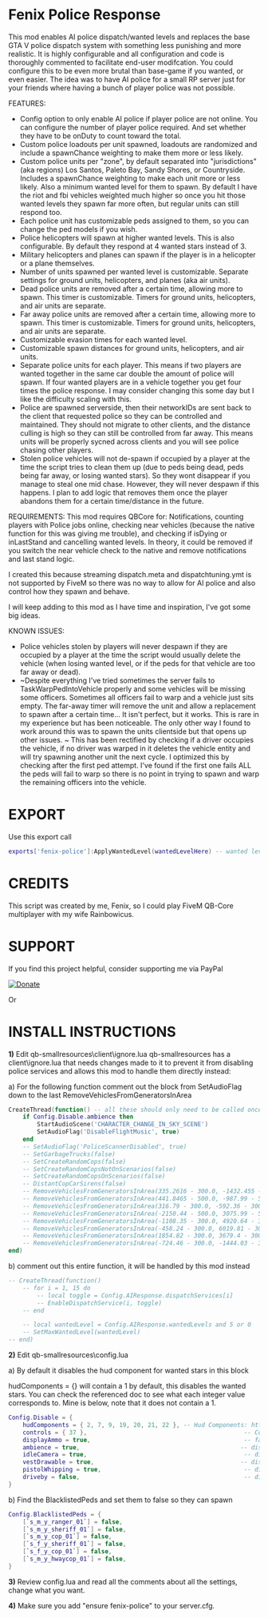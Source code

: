 # Fenix Police Response

This mod enables AI police dispatch/wanted levels and replaces the base GTA V police dispatch system with something less punishing and more realistic. It is highly configurable and all configuration and code is thoroughly commented
to facilitate end-user modifcation. You could configure this to be even more brutal than base-game if you wanted, or even easier. The idea was to have AI police for a small RP server just for your friends where having a bunch of player police was not possible. 

FEATURES:
- Config option to only enable AI police if player police are not online. You can configure the number of player police required. And set whether they have to be onDuty to count toward the total. 
- Custom police loadouts per unit spawned, loadouts are randomized and include a spawnChance weighting to make them more or less likely. 
- Custom police units per "zone", by default separated into "jurisdictions" (aka regions) Los Santos, Paleto Bay, Sandy Shores, or Countryside. Includes a spawnChance weighting to make each unit more or less likely. 
  Also a minimum wanted level for them to spawn. By default I have the riot and fbi vehicles weighted much higher so once you hit those wanted levels they spawn far more often, but regular units can still respond too. 
- Each police unit has customizable peds assigned to them, so you can change the ped models if you wish. 
- Police helicopters will spawn at higher wanted levels. This is also configurable. By default they respond at 4 wanted stars instead of 3. 
- Military helicopters and planes can spawn if the player is in a helicopter or a plane themselves.
- Number of units spawned per wanted level is customizable. Separate settings for ground units, helicopters, and planes (aka air units).
- Dead police units are removed after a certain time, allowing more to spawn. This timer is customizable. Timers for ground units, helicopters, and air units are separate.
- Far away police units are removed after a certain time, allowing more to spawn. This timer is customizable. Timers for ground units, helicopters, and air units are separate.
- Customizable evasion times for each wanted level. 
- Customizable spawn distances for ground units, helicopters, and air units.
- Separate police units for each player. This means if two players are wanted together in the same car double the amount of police will spawn. If four wanted players are in a vehicle together you get four times the police response.
  I may consider changing this some day but I like the difficulty scaling with this. 
- Police are spawned serverside, then their networkIDs are sent back to the client that requested police so they can be controlled and maintained. They should not migrate to other clients, and the distance culling is high so they can still be controlled from far away. This means units will be properly sycned across clients and you will see police chasing other players. 
- Stolen police vehicles will not de-spawn if occupied by a player at the time the script tries to clean them up (due to peds being dead, peds being far away, or losing wanted stars). So they wont disappear if you manage to steal one mid chase. However, they will never despawn if this happens. I plan to add logic that removes them once the player abandons them for a certain time/distance in the future. 

REQUIREMENTS:
This mod requires QBCore for: Notifications, counting players with Police jobs online, checking near vehicles (because the native function for this was giving me trouble), and checking if isDying or inLastStand and cancelling wanted levels. 
In theory, it could be removed if you switch the near vehicle check to the native and remove notifications and last stand logic.

I created this because streaming dispatch.meta and dispatchtuning.ymt is not supported by FiveM so there was no way to 
allow for AI police and also control how they spawn and behave.

I will keep adding to this mod as I have time and inspiration, I've got some big ideas. 

KNOWN ISSUES:
- Police vehicles stolen by players will never despawn if they are occupied by a player at the time the script would usually delete the vehicle (when losing wanted level, or if the peds for that vehicle are too far away or dead).
- ~Despite everything I've tried sometimes the server fails to TaskWarpPedIntoVehicle properly and some vehicles will be missing some officers. Sometimes all officers fail to warp and a vehicle just sits empty. The far-away timer will remove the unit and allow a replacement to spawn after a certain time... It isn't perfect, but it works. This is rare in my experience but has been noticeable. The only other way I found to work around this was to spawn the units clientside but that opens up other issues. ~ This has been rectified by checking if a driver occupies the vehicle, if no driver was warped in it deletes the vehicle entity and will try spawning another unit the next cycle. I optimized this by checking after the first ped attempt. I've found if the first one fails ALL the peds will fail to warp so there is no point in trying to spawn and warp the remaining officers into the vehicle. 


# EXPORT

Use this export call 
```lua
exports['fenix-police']:ApplyWantedLevel(wantedLevelHere) -- wanted level can be 1 to 5, this ADDS the wantedLevelHere value to the existing wanted level!
```

# CREDITS

This script was created by me, Fenix, so I could play FiveM QB-Core multiplayer with my wife Rainbowicus. 

# SUPPORT

If you find this project helpful, consider supporting me via PayPal

[![Donate](https://www.paypalobjects.com/en_US/i/btn/btn_donateCC_LG.gif)](https://www.paypal.com/donate/?hosted_button_id=8UEUW7KYFSF48)

Or 


# INSTALL INSTRUCTIONS

**1)** Edit qb-smallresources\client\ignore.lua
qb-smallresources has a client\ignore.lua that needs changes made to it to prevent it from disabling police services and allows this mod to handle them directly instead:

a) For the following function comment out the block from SetAudioFlag down to the last RemoveVehiclesFromGeneratorsInArea

```lua
CreateThread(function() -- all these should only need to be called once
    if Config.Disable.ambience then
        StartAudioScene('CHARACTER_CHANGE_IN_SKY_SCENE')
        SetAudioFlag('DisableFlightMusic', true)
    end
    -- SetAudioFlag('PoliceScannerDisabled', true)
    -- SetGarbageTrucks(false)
    -- SetCreateRandomCops(false)
    -- SetCreateRandomCopsNotOnScenarios(false)
    -- SetCreateRandomCopsOnScenarios(false)
    -- DistantCopCarSirens(false)
    -- RemoveVehiclesFromGeneratorsInArea(335.2616 - 300.0, -1432.455 - 300.0, 46.51 - 300.0, 335.2616 + 300.0, -1432.455 + 300.0, 46.51 + 300.0) -- central los santos medical center
    -- RemoveVehiclesFromGeneratorsInArea(441.8465 - 500.0, -987.99 - 500.0, 30.68 - 500.0, 441.8465 + 500.0, -987.99 + 500.0, 30.68 + 500.0)     -- police station mission row
    -- RemoveVehiclesFromGeneratorsInArea(316.79 - 300.0, -592.36 - 300.0, 43.28 - 300.0, 316.79 + 300.0, -592.36 + 300.0, 43.28 + 300.0)         -- pillbox
    -- RemoveVehiclesFromGeneratorsInArea(-2150.44 - 500.0, 3075.99 - 500.0, 32.8 - 500.0, -2150.44 + 500.0, -3075.99 + 500.0, 32.8 + 500.0)      -- military
    -- RemoveVehiclesFromGeneratorsInArea(-1108.35 - 300.0, 4920.64 - 300.0, 217.2 - 300.0, -1108.35 + 300.0, 4920.64 + 300.0, 217.2 + 300.0)     -- nudist
    -- RemoveVehiclesFromGeneratorsInArea(-458.24 - 300.0, 6019.81 - 300.0, 31.34 - 300.0, -458.24 + 300.0, 6019.81 + 300.0, 31.34 + 300.0)       -- police station paleto
    -- RemoveVehiclesFromGeneratorsInArea(1854.82 - 300.0, 3679.4 - 300.0, 33.82 - 300.0, 1854.82 + 300.0, 3679.4 + 300.0, 33.82 + 300.0)         -- police station sandy
    -- RemoveVehiclesFromGeneratorsInArea(-724.46 - 300.0, -1444.03 - 300.0, 5.0 - 300.0, -724.46 + 300.0, -1444.03 + 300.0, 5.0 + 300.0)         -- REMOVE CHOPPERS WOW
end)
```



b) comment out this entire function, it will be handled by this mod instead

```lua
-- CreateThread(function()
    -- for i = 1, 15 do
        -- local toggle = Config.AIResponse.dispatchServices[i]
        -- EnableDispatchService(i, toggle)
    -- end

    -- local wantedLevel = Config.AIResponse.wantedLevels and 5 or 0
    -- SetMaxWantedLevel(wantedLevel)
-- end)
```




**2)** Edit qb-smallresources\config.lua

a) By default it disables the hud component for wanted stars in this block

hudComponents = {} will contain a 1 by default, this disables the wanted stars. You can check the referenced doc to see what each integer value corresponds to.
Mine is below, note that it does not contain a 1. 

```lua
Config.Disable = {
    hudComponents = { 2, 7, 9, 19, 20, 21, 22 }, -- Hud Components: https://docs.fivem.net/natives/?_0x6806C51AD12B83B8
    controls = { 37 },                                            -- Controls: https://docs.fivem.net/docs/game-references/controls/
    displayAmmo = true,                                           -- false disables ammo display
    ambience = true,                                             -- disables distance sirens, distance car alarms, flight music, etc
    idleCamera = true,                                            -- disables the idle cinematic camera
    vestDrawable = true,                                         -- disables the vest equipped when using heavy armor
    pistolWhipping = true,                                        -- disables pistol whipping
    driveby = false,                                              -- disables driveby
}
```

b) Find the BlacklistedPeds and set them to false so they can spawn

```lua
Config.BlacklistedPeds = {
    [`s_m_y_ranger_01`] = false,
    [`s_m_y_sheriff_01`] = false,
    [`s_m_y_cop_01`] = false,
    [`s_f_y_sheriff_01`] = false,
    [`s_f_y_cop_01`] = false,
    [`s_m_y_hwaycop_01`] = false,
}
```



**3)** Review config.lua and read all the comments about all the settings, change what you want.



**4)** Make sure you add "ensure fenix-police" to your server.cfg. 





